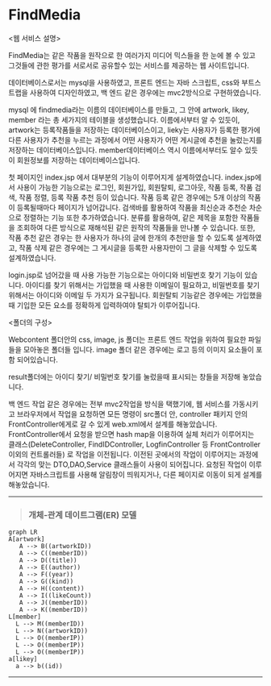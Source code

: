 # FindMedia
<웹 서비스 설명>

FindMedia는 같은 작품을 원작으로 한 여러가지 미디어 믹스들을 한 눈에 볼 수 있고 그것들에 관한 평가를 서로서로 공유할수 있는 서비스를 제공하는 웹 사이트입니다.

데이터베이스로서는 mysql을 사용하였고, 프론트 엔드는 자바 스크립트, css와 부트스트랩을 사용하여 디자인하였고, 백 엔드 같은 경우에는 mvc2방식으로 구현하였습니다.

mysql 에 findmedia라는 이름의 데이터베이스를 만들고, 그 안에 artwork, likey, member 라는 총 세가지의 테이블을 생성했습니다.
이름에서부터 알 수 있듯이,  artwork는 등록작품들을 저장하는 데이터베이스이고,
lieky는 사용자가 등록한 평가에 다른 사용자가 추천을 누르는 과정에서 어떤 사용자가 어떤 게시글에 추천을 눌렀는지를 저장하는 데이터베이스입니다.
member데이터베이스 역시 이름에서부터도 알수 있듯이 회원정보를 저장하는 데이터베이스입니다.

첫 페이지인 index.jsp 에서 대부분의 기능이 이루어지게 설계하였습니다.
index.jsp에서 사용이 가능한 기능으로는 로그인, 회원가입, 회원탈퇴, 로그아웃, 작품 등록, 작품 검색, 작품 정렬, 등록 작품 추천 등이 있습니다.
작품 등록 같은 경우에는 5개 이상의 작품이 등록될때마다 페이지가 넘어갑니다.
검색바를 활용하여 작품을 최신순과 추천순 차순으로 정렬하는 기능 또한 추가하였습니다.
분류를 활용하여, 같은 제목을 포함한 작품들을 조회하여 다른 방식으로 재해석된 같은 원작의 작품들을 만나볼 수 있습니다.
또한, 작품 추천 같은 경우는 한 사용자가 하나의 글에 한개의 추천만을 할 수 있도록 설계하였고,
작품 삭제 같은 경우에는 그 게시글을 등록한 사용자만이 그 글을 삭제할 수 있도록 설계하였습니다.

login.jsp로 넘어갔을 때 사용 가능한 기능으로는 아이디와 비밀번호 찾기 기능이 있습니다.
아이디를 찾기 위해서는 가입했을 때 사용한 이메일이 필요하고, 비밀번호를 찾기 위해서는 아이디와 이메일 두 가지가 요구됩니다.
회원탈퇴 기능같은 경우에는 가입했을때 기입한 모든 요소를 정확하게 입력하여야 탈퇴가 이루어집니다.


<폴더의 구성>

Webcontent 폴더안의 css, image, js 폴더는 프론트 엔드 작업을 위하여 필요한 파일들을 모아놓은 폴더들 입니다.
image 폴더 같은 경우에는 로고 등의 이미지 요소들이 포함 되어있습니다.

result폴더에는 아이디 찾기/ 비밀번호 찾기를 눌렀을때 표시되는 창들을 저장해 놓았습니다.

백 엔드 작업 같은 경우에는 전부 mvc2작업을 방식을 택했기에, 웹 서비스를 가동시키고 브라우저에서 작업을 요청하면 모든 명령이 src폴더 안, controller 패키지 안의 FrontController에게로 갈 수 있게 web.xml에서 설계를 해놓았습니다. FrontController에서 요청을 받으면 hash map을 이용하여 실체 처리가 이루어지는 클래스(DeleteController, FindIDController, LogfinController 등 FrontController 이외의 컨트롤러들) 로 작업을 이전됩니다. 이전된 곳에서의 작업이 이루어지는 과정에서 각각의 맞는 DTO,DAO,Service 클래스들이 사용이 되어집니다. 요청된 작업이 이루어지면 자바스크립트를 사용해 알림창이 띄워지거나, 다른 페이지로 이동이 되게 설계를 해놓았습니다.

___
>### 개체-관계 데이트그램(ER) 모델

```mermaid
graph LR
A[artwork]
   A --> B((artworkID))
   A --> C((memberID))
   A --> D((title))
   A --> E((author))
   A --> F((year))
   A --> G((kind))
   A --> H((content))
   A --> I((likeCount))
   A --> J((memberID))
   A --> K((memberID))
L[member]
  L --> M((memberID))
  L --> N((artworkID))
  L --> O((memberIP))
  L --> O((memberIP))
  L --> O((memberIP))
a[likey]
  a --> b((id))

```
___
